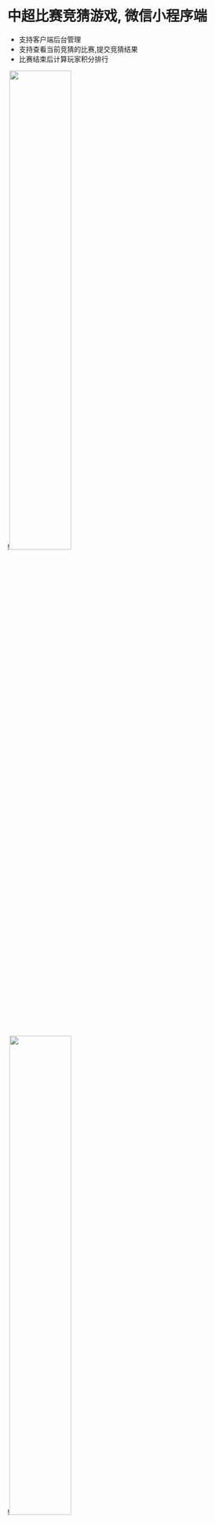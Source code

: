 # 中超比赛竞猜游戏, 微信小程序端

* 支持客户端后台管理
* 支持查看当前竞猜的比赛,提交竞猜结果
* 比赛结束后计算玩家积分排行


!<img src="https://github.com/uiiang/wx-guoan-guess/blob/master/images/home.png" width="50%" />

!<img src="https://github.com/uiiang/wx-guoan-guess/blob/master/images/ranking.png" width="50%" />

!<img src="https://github.com/uiiang/wx-guoan-guess/blob/master/images/my.png" width="50%" />

!<img src="https://github.com/uiiang/wx-guoan-guess/blob/master/images/matchelevel.png" width="50%" />

!<img src="https://github.com/uiiang/wx-guoan-guess/blob/master/images/matchschedules.png" width="50%" />


todo:
  * 完善后台管理功能
  * 好友加入房间, 单独计算积分排行功能
  * 选择竞猜主队功能
